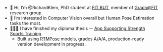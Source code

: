 - 👋 Hi, I’m @RichardKlem, PhD student at [FIT BUT](https://www.fit.vut.cz/.en), member of [Graph@FIT](https://www.fit.vut.cz/research/group/graph/team/.en) research group.
- 👀 I’m interested in Computer Vision overall but Human Pose Estimation tasks the most.
- 🏋🏼‍♂️ I have finished my diploma thesis -- [App Supporting Strength Sports Training](https://www.vut.cz/en/students/final-thesis/detail/155096).
    - Built using [RTMPose](https://arxiv.org/abs/2303.07399) models, grades A/A/A, production-ready version development in progress.
